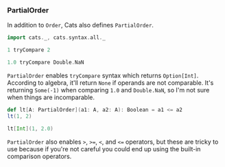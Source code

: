 
### PartialOrder

In addition to `Order`, Cats also defines `PartialOrder`.

```scala mdoc
import cats._, cats.syntax.all._

1 tryCompare 2

1.0 tryCompare Double.NaN
```

`PartialOrder` enables `tryCompare` syntax which returns `Option[Int]`.
According to algebra, it'll return `None` if operands are not comparable.
It's returning `Some(-1)` when comparing `1.0` and `Double.NaN`, so I'm not sure when things are incomparable.

```scala mdoc
def lt[A: PartialOrder](a1: A, a2: A): Boolean = a1 <= a2
lt(1, 2)
```

```scala mdoc:fail
lt[Int](1, 2.0)
```

`PartialOrder` also enables `>`, `>=`, `<`, and `<=` operators,
but these are tricky to use because if you're not careful
you could end up using the built-in comparison operators.
